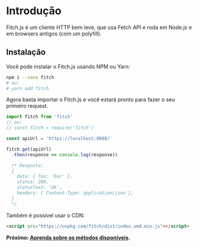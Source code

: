 # Introdução

Fitch.js é um cliente HTTP bem leve, que usa Fetch API e roda em Node.js e em browsers antigos (com um polyfill).

## Instalação

Você pode instalar o Fitch.js usando NPM ou Yarn:
```sh
npm i --save fitch
# ou:
# yarn add fitch
```

Agora basta importar o Fitch.js e você estará pronto para fazer o seu primeiro request.

```js
import fitch from 'fitch'
// ou:
// const fitch = require('fitch')

const apiUrl = 'https://localhost:8080/'

fitch.get(apiUrl)
  .then(response => console.log(response))

  /* Resposta:
  {
    data: { foo: 'bar' },
    status: 200,
    statusText: 'Ok',
    headers: { Content-Type: application/json },
  }
  */
```

Também é possível usar o CDN:

```html
<script src="https://unpkg.com/fitch/dist/index.umd.min.js"></script>
```

**Próximo: [Aprenda sobre os métodos disponíveis](https://github.com/raphaelpor/fitch.js/blob/master/docs/pt-br/Methods.md).**
